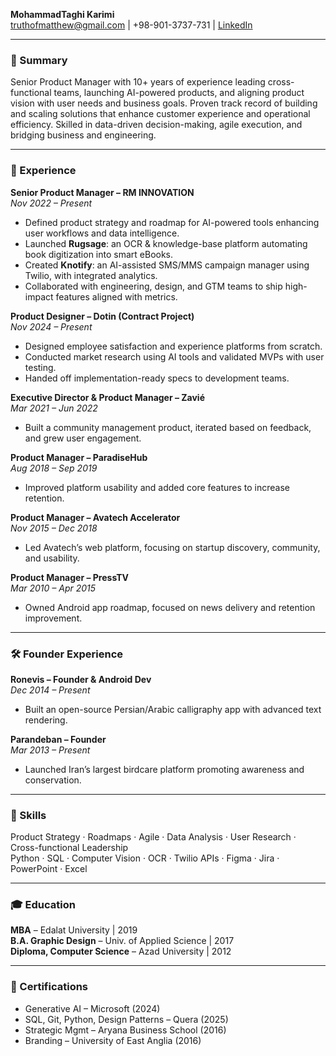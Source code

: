 **MohammadTaghi Karimi**  
truthofmatthew@gmail.com | +98-901-3737-731 | [LinkedIn](#)

---

### 💼 Summary  
Senior Product Manager with 10+ years of experience leading cross-functional teams, launching AI-powered products, and aligning product vision with user needs and business goals. Proven track record of building and scaling solutions that enhance customer experience and operational efficiency. Skilled in data-driven decision-making, agile execution, and bridging business and engineering.

---

### 🚀 Experience  

**Senior Product Manager – RM INNOVATION**  
*Nov 2022 – Present*  
- Defined product strategy and roadmap for AI-powered tools enhancing user workflows and data intelligence.  
- Launched **Rugsage**: an OCR & knowledge-base platform automating book digitization into smart eBooks.  
- Created **Knotify**: an AI-assisted SMS/MMS campaign manager using Twilio, with integrated analytics.  
- Collaborated with engineering, design, and GTM teams to ship high-impact features aligned with metrics.  

**Product Designer – Dotin (Contract Project)**  
*Nov 2024 – Present*  
- Designed employee satisfaction and experience platforms from scratch.  
- Conducted market research using AI tools and validated MVPs with user testing.  
- Handed off implementation-ready specs to development teams.  

**Executive Director & Product Manager – Zavié**  
*Mar 2021 – Jun 2022*  
- Built a community management product, iterated based on feedback, and grew user engagement.  

**Product Manager – ParadiseHub**  
*Aug 2018 – Sep 2019*  
- Improved platform usability and added core features to increase retention.  

**Product Manager – Avatech Accelerator**  
*Nov 2015 – Dec 2018*  
- Led Avatech’s web platform, focusing on startup discovery, community, and usability.  

**Product Manager – PressTV**  
*Mar 2010 – Apr 2015*  
- Owned Android app roadmap, focused on news delivery and retention improvement.

---

### 🛠 Founder Experience  

**Ronevis – Founder & Android Dev**  
*Dec 2014 – Present*  
- Built an open-source Persian/Arabic calligraphy app with advanced text rendering.

**Parandeban – Founder**  
*Mar 2013 – Present*  
- Launched Iran’s largest birdcare platform promoting awareness and conservation.

---

### 🧠 Skills  
Product Strategy · Roadmaps · Agile · Data Analysis · User Research · Cross-functional Leadership  
Python · SQL · Computer Vision · OCR · Twilio APIs · Figma · Jira · PowerPoint · Excel

---

### 🎓 Education  
**MBA** – Edalat University | 2019  
**B.A. Graphic Design** – Univ. of Applied Science | 2017  
**Diploma, Computer Science** – Azad University | 2012

---

### 📜 Certifications  
- Generative AI – Microsoft (2024)  
- SQL, Git, Python, Design Patterns – Quera (2025)  
- Strategic Mgmt – Aryana Business School (2016)  
- Branding – University of East Anglia (2016)
